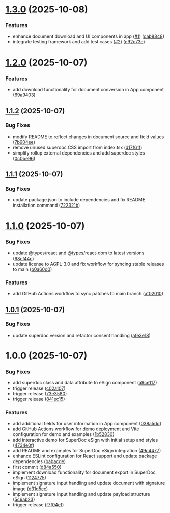 # [1.3.0](https://github.com/superdoc-dev/esign/compare/v1.2.0...v1.3.0) (2025-10-08)


### Features

* enhance document download and UI components in app ([#1](https://github.com/superdoc-dev/esign/issues/1)) ([cab8848](https://github.com/superdoc-dev/esign/commit/cab8848b70a86453ed323413086d05dcb614d32b))
* integrate testing framework and add test cases ([#2](https://github.com/superdoc-dev/esign/issues/2)) ([e92c73e](https://github.com/superdoc-dev/esign/commit/e92c73eab838be19c624c72289446caf38264885))

# [1.2.0](https://github.com/superdoc-dev/esign/compare/v1.1.2...v1.2.0) (2025-10-07)


### Features

* add download functionality for document conversion in App component ([69a9403](https://github.com/superdoc-dev/esign/commit/69a94039d52f1f1249f66f4a8881be3a83ba86c1))

## [1.1.2](https://github.com/superdoc-dev/esign/compare/v1.1.1...v1.1.2) (2025-10-07)


### Bug Fixes

* modify README to reflect changes in document source and field values ([7b904ee](https://github.com/superdoc-dev/esign/commit/7b904ee4cd642bbf847980fede5e0ac8a9260adf))
* remove unused superdoc CSS import from index.tsx ([d17f61f](https://github.com/superdoc-dev/esign/commit/d17f61f9437b85e90b68b218c796d7b97466bb6f))
* simplify rollup external dependencies and add superdoc styles ([0c0be96](https://github.com/superdoc-dev/esign/commit/0c0be96693afc2d10df9ffff8fcbc5c9838c9ad5))

## [1.1.1](https://github.com/superdoc-dev/esign/compare/v1.1.0...v1.1.1) (2025-10-07)


### Bug Fixes

* update package.json to include dependencies and fix README installation command ([722321b](https://github.com/superdoc-dev/esign/commit/722321bcbee9ebdaf2c481328c59cc16e105a96d))

# [1.1.0](https://github.com/superdoc-dev/esign/compare/v1.0.1...v1.1.0) (2025-10-07)


### Bug Fixes

* update @types/react and @types/react-dom to latest versions ([68cf44c](https://github.com/superdoc-dev/esign/commit/68cf44cdfdb5cc21365304b688c6abb01a830837))
* update license to AGPL-3.0 and fix workflow for syncing stable releases to main ([b0a60d0](https://github.com/superdoc-dev/esign/commit/b0a60d028730a974c3b708192aec2ac38c5fa0fc))


### Features

* add GitHub Actions workflow to sync patches to main branch ([af02010](https://github.com/superdoc-dev/esign/commit/af02010619ba804efdf7ae4a2c4f5a63de96f720))

## [1.0.1](https://github.com/superdoc-dev/esign/compare/v1.0.0...v1.0.1) (2025-10-07)


### Bug Fixes

* update superdoc version and refactor consent handling ([afe3e18](https://github.com/superdoc-dev/esign/commit/afe3e18a5b101b2fae8bb4e93752c63a10f332ad))

# 1.0.0 (2025-10-07)


### Bug Fixes

* add superdoc class and data attribute to eSign component ([a9ce117](https://github.com/superdoc-dev/esign/commit/a9ce1171d3f4fb457b2d5f53cb0e3fc82c8806f4))
* trigger release ([c02a107](https://github.com/superdoc-dev/esign/commit/c02a107749b83b7731bcd19634c5d72ca23b7f92))
* trigger release ([73e3580](https://github.com/superdoc-dev/esign/commit/73e3580cea43d02eb0fd327c7b1930725d26f209))
* trigger release ([841ec15](https://github.com/superdoc-dev/esign/commit/841ec1502286c0cc454e17309fca55f2b39cb79b))


### Features

* add additional fields for user information in App component ([038a5dd](https://github.com/superdoc-dev/esign/commit/038a5dd97f3761a5713ec621553d7cf67568edbb))
* add GitHub Actions workflow for demo deployment and Vite configuration for demo and examples ([1b52830](https://github.com/superdoc-dev/esign/commit/1b52830c00253e0a444c34e73c15ba7917b5cfe2))
* add interactive demo for SuperDoc eSign with initial setup and styles ([4734e0f](https://github.com/superdoc-dev/esign/commit/4734e0f1daf7ea4d818f3334ec1eeea6803d3bd6))
* add README and examples for SuperDoc eSign integration ([49c4477](https://github.com/superdoc-dev/esign/commit/49c4477f9c3f78b72ffcb280c544b2dadd69489c))
* enhance ESLint configuration for React support and update package dependencies ([babacde](https://github.com/superdoc-dev/esign/commit/babacde252f6a55d2b3d0aed8ead8ec060a33a7a))
* first commit ([d84a550](https://github.com/superdoc-dev/esign/commit/d84a5502c533615b2f619aed7b355876aec0ea00))
* implement download functionality for document export in SuperDoc eSign ([1124775](https://github.com/superdoc-dev/esign/commit/11247759aa7050ba10e0ae9b869d68d180975ca0))
* implement signature input handling and update document with signature image ([d31d5cc](https://github.com/superdoc-dev/esign/commit/d31d5cc60b4bd23d46fbd51d7e6b3cc8cb8f5df2))
* implement signature input handling and update payload structure ([5c6ab23](https://github.com/superdoc-dev/esign/commit/5c6ab23885a052788cf23b61f540cabb2681c8a6))
* trigger release ([f7f04ef](https://github.com/superdoc-dev/esign/commit/f7f04efffeccb9bf7240fcca9b6f8aaa2c482239))
